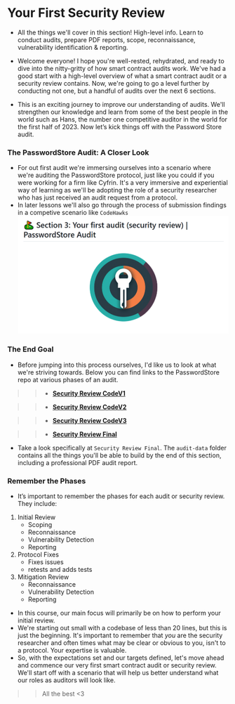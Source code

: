# Your First Security Review
- All the things we'll cover in this section! High-level info. Learn to conduct audits, prepare PDF reports, scope, reconnaissance, vulnerability identification & reporting.

- Welcome everyone! I hope you're well-rested, rehydrated, and ready to dive into the nitty-gritty of how smart contract audits work. We've had a good start with a high-level overview of what a smart contract audit or a security review contains. Now, we're going to go a level further by conducting not one, but a handful of audits over the next 6 sections.
- This is an exciting journey to improve our understanding of audits. We'll strengthen our knowledge and learn from some of the best people in the world such as Hans, the number one competitive auditor in the world for the first half of 2023. Now let’s kick things off with the Password Store audit.

### The PasswordStore Audit: A Closer Look
- For out first audit we're immersing ourselves into a scenario where we're auditing the PasswordStore protocol, just like you could if you were working for a firm like Cyfrin. It's a very immersive and experiential way of learning as we'll be adopting the role of a security researcher who has just received an audit request from a protocol.
- In later lessons we'll also go through the process of submission findings in a competive scenario like `CodeHawks`
![alt text](Images/image.png)

### The End Goal
- Before jumping into this process ourselves, I'd like us to look at what we're striving towards. Below you can find links to the PasswordStore repo at various phases of an audit.

>> * **[Security Review CodeV1](https://sepolia.etherscan.io/address/0x2ecf6ad327776bf966893c96efb24c9747f6694b)**

>> * **[Security Review CodeV2](https://github.com/Cyfrin/3-passwordstore-audit)**

>> * **[Security Review CodeV3](https://github.com/Cyfrin/3-passwordstore-audit/tree/onboarded)**

>> * **[Security Review Final](https://github.com/Cyfrin/3-passwordstore-audit/tree/audit-data)**

- Take a look specifically at `Security Review Final`. The `audit-data` folder contains all the things you'll be able to build by the end of this section, including a professional PDF audit report.

### Remember the Phases
- It’s important to remember the phases for each audit or security review. They include:

1. Initial Review
   * Scoping
   * Reconnaissance
   * Vulnerability Detection
   * Reporting
2. Protocol Fixes
   * Fixes issues
   * retests and adds tests
3. Mitigation Review
   * Reconnaissance
   * Vulnerability Detection
   * Reporting

- In this course, our main focus will primarily be on how to perform your initial review.
- We're starting out small with a codebase of less than 20 lines, but this is just the beginning. It's important to remember that _you_ are the security researcher and often times what may be clear or obvious to you, isn't to a protocol. Your expertise is valuable.
- So, with the expectations set and our targets defined, let's move ahead and commence our very first smart contract audit or security review. We'll start off with a scenario that will help us better understand what our roles as auditors will look like.

>> All the best <3
